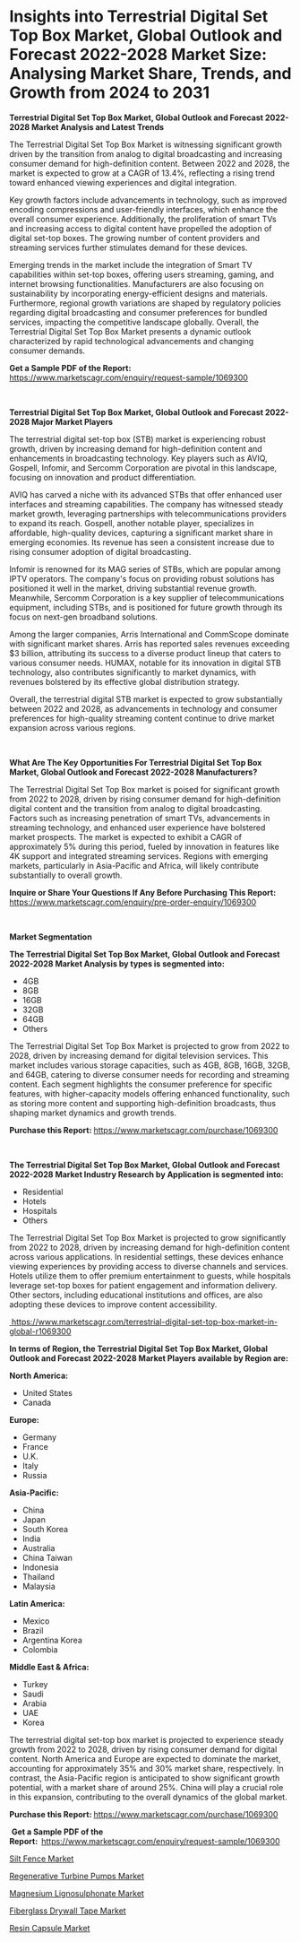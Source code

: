 <p><h1>Insights into Terrestrial Digital Set Top Box Market, Global Outlook and Forecast 2022-2028 Market Size: Analysing Market Share, Trends, and Growth from 2024 to 2031</h1></p><p><strong>Terrestrial Digital Set Top Box Market, Global Outlook and Forecast 2022-2028 Market Analysis and Latest Trends</strong></p>
<p><p>The Terrestrial Digital Set Top Box Market is witnessing significant growth driven by the transition from analog to digital broadcasting and increasing consumer demand for high-definition content. Between 2022 and 2028, the market is expected to grow at a CAGR of 13.4%, reflecting a rising trend toward enhanced viewing experiences and digital integration. </p><p>Key growth factors include advancements in technology, such as improved encoding compressions and user-friendly interfaces, which enhance the overall consumer experience. Additionally, the proliferation of smart TVs and increasing access to digital content have propelled the adoption of digital set-top boxes. The growing number of content providers and streaming services further stimulates demand for these devices.</p><p>Emerging trends in the market include the integration of Smart TV capabilities within set-top boxes, offering users streaming, gaming, and internet browsing functionalities. Manufacturers are also focusing on sustainability by incorporating energy-efficient designs and materials. Furthermore, regional growth variations are shaped by regulatory policies regarding digital broadcasting and consumer preferences for bundled services, impacting the competitive landscape globally. Overall, the Terrestrial Digital Set Top Box Market presents a dynamic outlook characterized by rapid technological advancements and changing consumer demands.</p></p>
<p><strong>Get a Sample PDF of the Report:&nbsp;</strong> <a href="https://www.marketscagr.com/enquiry/request-sample/1069300">https://www.marketscagr.com/enquiry/request-sample/1069300</a></p>
<p>&nbsp;</p>
<p><strong>Terrestrial Digital Set Top Box Market, Global Outlook and Forecast 2022-2028 Major Market Players</strong></p>
<p><p>The terrestrial digital set-top box (STB) market is experiencing robust growth, driven by increasing demand for high-definition content and enhancements in broadcasting technology. Key players such as AVIQ, Gospell, Infomir, and Sercomm Corporation are pivotal in this landscape, focusing on innovation and product differentiation.</p><p>AVIQ has carved a niche with its advanced STBs that offer enhanced user interfaces and streaming capabilities. The company has witnessed steady market growth, leveraging partnerships with telecommunications providers to expand its reach. Gospell, another notable player, specializes in affordable, high-quality devices, capturing a significant market share in emerging economies. Its revenue has seen a consistent increase due to rising consumer adoption of digital broadcasting.</p><p>Infomir is renowned for its MAG series of STBs, which are popular among IPTV operators. The company's focus on providing robust solutions has positioned it well in the market, driving substantial revenue growth. Meanwhile, Sercomm Corporation is a key supplier of telecommunications equipment, including STBs, and is positioned for future growth through its focus on next-gen broadband solutions.</p><p>Among the larger companies, Arris International and CommScope dominate with significant market shares. Arris has reported sales revenues exceeding $3 billion, attributing its success to a diverse product lineup that caters to various consumer needs. HUMAX, notable for its innovation in digital STB technology, also contributes significantly to market dynamics, with revenues bolstered by its effective global distribution strategy.</p><p>Overall, the terrestrial digital STB market is expected to grow substantially between 2022 and 2028, as advancements in technology and consumer preferences for high-quality streaming content continue to drive market expansion across various regions.</p></p>
<p>&nbsp;</p>
<p><strong>What Are The Key Opportunities For Terrestrial Digital Set Top Box Market, Global Outlook and Forecast 2022-2028 Manufacturers?</strong></p>
<p><p>The Terrestrial Digital Set Top Box market is poised for significant growth from 2022 to 2028, driven by rising consumer demand for high-definition digital content and the transition from analog to digital broadcasting. Factors such as increasing penetration of smart TVs, advancements in streaming technology, and enhanced user experience have bolstered market prospects. The market is expected to exhibit a CAGR of approximately 5% during this period, fueled by innovation in features like 4K support and integrated streaming services. Regions with emerging markets, particularly in Asia-Pacific and Africa, will likely contribute substantially to overall growth.</p></p>
<p><strong>Inquire or Share Your Questions If Any Before Purchasing This Report:</strong> <a href="https://www.marketscagr.com/enquiry/pre-order-enquiry/1069300">https://www.marketscagr.com/enquiry/pre-order-enquiry/1069300</a></p>
<p>&nbsp;</p>
<p><strong>Market Segmentation</strong></p>
<p><strong>The Terrestrial Digital Set Top Box Market, Global Outlook and Forecast 2022-2028 Market Analysis by types is segmented into:</strong></p>
<p><ul><li>4GB</li><li>8GB</li><li>16GB</li><li>32GB</li><li>64GB</li><li>Others</li></ul></p>
<p><p>The Terrestrial Digital Set Top Box Market is projected to grow from 2022 to 2028, driven by increasing demand for digital television services. This market includes various storage capacities, such as 4GB, 8GB, 16GB, 32GB, and 64GB, catering to diverse consumer needs for recording and streaming content. Each segment highlights the consumer preference for specific features, with higher-capacity models offering enhanced functionality, such as storing more content and supporting high-definition broadcasts, thus shaping market dynamics and growth trends.</p></p>
<p><strong>Purchase this Report:&nbsp;</strong><a href="https://www.marketscagr.com/purchase/1069300">https://www.marketscagr.com/purchase/1069300</a></p>
<p>&nbsp;</p>
<p><strong>The Terrestrial Digital Set Top Box Market, Global Outlook and Forecast 2022-2028 Market Industry Research by Application is segmented into:</strong></p>
<p><ul><li>Residential</li><li>Hotels</li><li>Hospitals</li><li>Others</li></ul></p>
<p><p>The Terrestrial Digital Set Top Box Market is projected to grow significantly from 2022 to 2028, driven by increasing demand for high-definition content across various applications. In residential settings, these devices enhance viewing experiences by providing access to diverse channels and services. Hotels utilize them to offer premium entertainment to guests, while hospitals leverage set-top boxes for patient engagement and information delivery. Other sectors, including educational institutions and offices, are also adopting these devices to improve content accessibility.</p></p>
<p><a href="https://www.marketscagr.com/terrestrial-digital-set-top-box-market-in-global-r1069300">&nbsp;https://www.marketscagr.com/terrestrial-digital-set-top-box-market-in-global-r1069300</a></p>
<p><strong>In terms of Region, the Terrestrial Digital Set Top Box Market, Global Outlook and Forecast 2022-2028 Market Players available by Region are:</strong></p>
<p>
    <p> <strong> North America: </strong>
        <ul>
            <li>United States</li>
            <li>Canada</li>
        </ul>
        </p> 
    <p> <strong> Europe: </strong>
        <ul>
            <li>Germany</li>
            <li>France</li>
            <li>U.K.</li>
            <li>Italy</li>
            <li>Russia</li>
        </ul>
        </p> 
    <p> <strong> Asia-Pacific: </strong>
        <ul>
            <li>China</li>
            <li>Japan</li>
            <li>South Korea</li>
            <li>India</li>
            <li>Australia</li>
            <li>China Taiwan</li>
            <li>Indonesia</li>
            <li>Thailand</li>
            <li>Malaysia</li>
        </ul>
        </p> 
    <p> <strong> Latin America: </strong>
        <ul>
            <li>Mexico</li>
            <li>Brazil</li>
            <li>Argentina Korea</li>
            <li>Colombia</li>
        </ul>
        </p> 
    <p> <strong> Middle East & Africa: </strong>
        <ul>
            <li>Turkey</li>
            <li>Saudi</li>
            <li>Arabia</li>
            <li>UAE</li>
            <li>Korea</li>
        </ul>
    </p>
    </p>
<p><p>The terrestrial digital set-top box market is projected to experience steady growth from 2022 to 2028, driven by rising consumer demand for digital content. North America and Europe are expected to dominate the market, accounting for approximately 35% and 30% market share, respectively. In contrast, the Asia-Pacific region is anticipated to show significant growth potential, with a market share of around 25%. China will play a crucial role in this expansion, contributing to the overall dynamics of the global market.</p></p>
<p><strong>Purchase this Report: </strong><a href="https://www.marketscagr.com/purchase/1069300">https://www.marketscagr.com/purchase/1069300</a></p>
<p>&nbsp;<strong>Get a Sample PDF of the Report:&nbsp;&nbsp;</strong><a href="https://www.marketscagr.com/enquiry/request-sample/1069300">https://www.marketscagr.com/enquiry/request-sample/1069300</a></p>
<p><strong></strong></p>
<p><p><a href="https://issuu.com/reportprime-2/docs/silt-fence-market-size-2030.pptx_33ff6bc9e6c094">Silt Fence Market</a></p><p><a href="https://www.linkedin.com/pulse/how-regional-markets-adapting-regenerative-turbine-pumps-market-fmese?trackingId=f2C6FWjOR22xEXczmS906g%3D%3D">Regenerative Turbine Pumps Market</a></p><p><a href="https://www.linkedin.com/pulse/market-forecasting-change-global-magnesium-lignosulphonate-sykhf?trackingId=Q%2BSlVIV9TCOik28LTe9cPg%3D%3D">Magnesium Lignosulphonate Market</a></p><p><a href="https://issuu.com/reportprime-2/docs/fiberglass-drywall-tape-market-size_ff11f1a877fdbc">Fiberglass Drywall Tape Market</a></p><p><a href="https://medium.com/@jasonSanderson33/global-resin-capsule-industry-analysis-share-growth-trends-and-forecast-2024-to-2031-c32a8c5ce071">Resin Capsule Market</a></p></p>